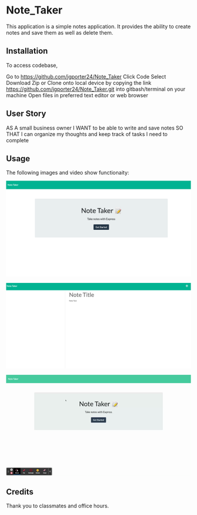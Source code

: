 # Note_Taker

This application is a simple notes application. It provides the ability to create notes and save them as well as delete them. 

## Installation
To access codebase,

Go to https://github.com/jgporter24/Note_Taker
Click Code
Select Download Zip or Clone onto local device by copying the link https://github.com/jgporter24/Note_Taker.git into gitbash/terminal on your machine
Open files in preferred text editor or web browser

## User Story

AS A small business owner
I WANT to be able to write and save notes
SO THAT I can organize my thoughts and keep track of tasks I need to complete

## Usage

The following images and video show functionaity:

![Home page to load notes on next page.](assets/images/index.png)

![Notes page that allows you to input a title and notes.](assets/images/Notes.png)

![Video of heroku site.](assets/images/NoteTaker.gif)

## Credits

Thank you to classmates and office hours. 